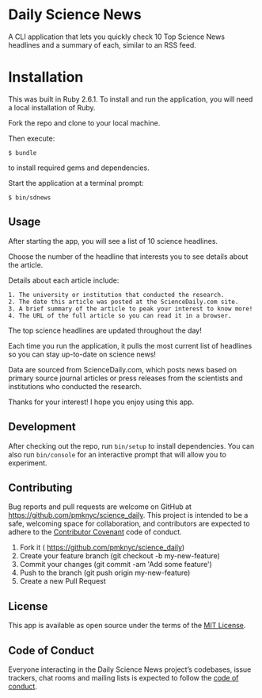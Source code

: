 # Daily Science News

A CLI application that lets you quickly check 10 Top Science News headlines and a summary of each, similar to an RSS feed.

# Installation

This was built in Ruby 2.6.1. 
To install and run the application, you will need a local installation of Ruby. 

Fork the repo and clone to your local machine.

Then execute:

    $ bundle

to install required gems and dependencies.

Start the application at a terminal prompt:

    $ bin/sdnews

## Usage

After starting the app, you will see a list of 10 science headlines.

Choose the number of the headline that interests you to see details about the article.

Details about each article include:

    1. The university or institution that conducted the research.
    2. The date this article was posted at the ScienceDaily.com site.
    3. A brief summary of the article to peak your interest to know more!
    4. The URL of the full article so you can read it in a browser.

The top science headlines are updated throughout the day! 

Each time you run the application, it pulls the most current list of headlines so you can stay up-to-date on science news!

Data are sourced from ScienceDaily.com, which posts news based on primary source journal articles or press releases from the scientists and institutions who conducted the research.

Thanks for your interest! I hope you enjoy using this app.

## Development

After checking out the repo, run `bin/setup` to install dependencies. You can also run `bin/console` for an interactive prompt that will allow you to experiment.

## Contributing

Bug reports and pull requests are welcome on GitHub at https://github.com/pmknyc/science_daily. This project is intended to be a safe, welcoming space for collaboration, and contributors are expected to adhere to the [Contributor Covenant](http://contributor-covenant.org) code of conduct.

1. Fork it ( https://github.com/pmknyc/science_daily)
2. Create your feature branch (git checkout -b my-new-feature)
3. Commit your changes (git commit -am 'Add some feature')
4. Push to the branch (git push origin my-new-feature)
5. Create a new Pull Request

## License

This app is available as open source under the terms of the [MIT License](https://opensource.org/licenses/MIT).

## Code of Conduct

Everyone interacting in the Daily Science News project’s codebases, issue trackers, chat rooms and mailing lists is expected to follow the [code of conduct](https://github.com/pmknyc/science_daily/tree/master/CODE_OF_CONDUCT.md).
